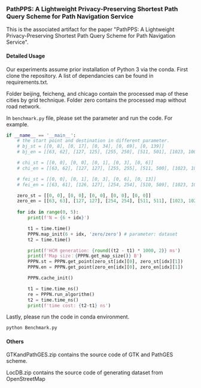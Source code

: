 

### PathPPS: A Lightweight Privacy-Preserving Shortest Path Query Scheme for Path Navigation Service

This is the associated artifact for the paper "PathPPS: A Lightweight Privacy-Preserving Shortest Path Query Scheme for Path Navigation Service".

#### Detailed Usage

Our experiments assume prior installation of Python 3 via the conda. First clone the repository. A list of dependancies can be found in requirements.txt.

Folder beijing, feicheng, and chicago contain the processed map of these cities by grid technique. Folder zero contains the processed map without road network.

In `benchmark.py` file, please set the parameter and run the code. For example.

```python
if __name__ == '__main__':
    # the start point and destination in different parameter.
    # bj_st = [[0, 8], [0, 17], [0, 34], [0, 69], [0, 139]]
    # bj_en = [[63, 62], [127, 125], [255, 250], [511, 501], [1023, 1003]]

    # chi_st = [[0, 0], [0, 0], [0, 1], [0, 3], [0, 6]]
    # chi_en = [[63, 62], [127, 127], [255, 255], [511, 500], [1023, 1000]]

    # fei_st = [[0, 0], [0, 1], [0, 3], [0, 6], [0, 13]]
    # fei_en = [[63, 61], [126, 127], [254, 254], [510, 509], [1023, 1018]]

    zero_st = [[0, 0], [0, 0], [0, 0], [0, 0], [0, 0]]
    zero_en = [[63, 63], [127, 127], [254, 254], [511, 511], [1023, 1023]]
    
    for idx in range(0, 5):
        print(f'N = {6 + idx}')

        t1 = time.time()
        PPPN.map_init(6 + idx, 'zero/zero') # parameter: dataset
        t2 = time.time()

        print(f'HCM generation: {round((t2 - t1) * 1000, 2)} ms')
        print(f'Map size：{PPPN.get_map_size()} B')
        PPPN.st = PPPN.get_point(zero_st[idx][0], zero_st[idx][1])
        PPPN.en = PPPN.get_point(zero_en[idx][0], zero_en[idx][1])

        PPPN.cache_init()

        t1 = time.time_ns()
        re = PPPN.run_algorithm()
        t2 = time.time_ns()
        print(f'time cost: {t2-t1} ns')
```

Lastly, please run the code in conda environment.
```python
python Benchmark.py
```


#### Others

GTKandPathGES.zip contains the source code of GTK and PathGES scheme.

LocDB.zip contains the source code of generating dataset from OpenStreetMap 

